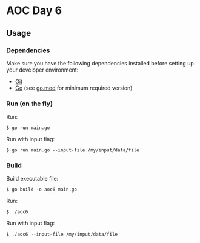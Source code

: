 # AOC Day 6

## Usage

### Dependencies

Make sure you have the following dependencies installed before setting up your developer environment:

- [Git](https://git-scm.com/)
- [Go](https://golang.org/dl/) (see [go.mod](go.mod#L3) for minimum required version)

### Run (on the fly)

Run:
```console
$ go run main.go
```

Run with input flag:
```console
$ go run main.go --input-file /my/input/data/file
```

### Build

Build executable file:
```console
$ go build -o aoc6 main.go
```

Run:
```console
$ ./aoc6
```

Run with input flag:
```console
$ ./aoc6 --input-file /my/input/data/file
```
